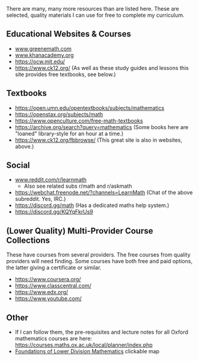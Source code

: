 There are many, many more resources than are listed here. These are selected, quality materials I can use for free to complete my curriculum.

## Educational Websites & Courses

- www.greenemath.com
- www.khanacademy.org
- https://ocw.mit.edu/
- https://www.ck12.org/ (As well as these study guides and lessons this site provides free textbooks, see below.)

## Textbooks

- https://open.umn.edu/opentextbooks/subjects/mathematics
- https://openstax.org/subjects/math
- https://www.openculture.com/free-math-textbooks
- https://archive.org/search?query=mathematics (Some books here are "loaned" library-style for an hour at a time.)
- https://www.ck12.org/fbbrowse/ (This great site is also in websites, above.)

## Social

- www.reddit.com/r/learnmath
  - Also see related subs r/math and r/askmath
- https://webchat.freenode.net/?channels=LearnMath (Chat of the above subreddit. Yes, IRC.)
- https://discord.gg/math (Has a dedicated maths help system.)
- https://discord.gg/KQYqFkrUs9

## (Lower Quality) Multi-Provider Course Collections

These have courses from several providers. The free courses from quality providers will need finding. Some courses have both free and paid options, the latter giving a certificate or similar.

- https://www.coursera.org/
- https://www.classcentral.com/
- https://www.edx.org/
- https://www.youtube.com/

## Other

- If I can follow them, the pre-requisites and lecture notes for all Oxford mathematics courses are here: https://courses.maths.ox.ac.uk/local/planner/index.php
-  [Foundations of Lower Division Mathematics](https://lucid.app/lucidchart/56a6b240-591a-4e44-a8aa-69d3610b1a2e/view?page=0_0#) clickable map